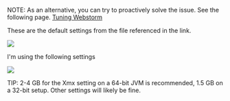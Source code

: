 NOTE: As an alternative, you can try to proactively solve the issue. See the following page. <a href="https://www.jetbrains.com/webstorm/help/tuning-webstorm.html#d212844e261" target="_blank">Tuning Webstorm</a>

These are the default settings from the file referenced in the link.

<img src="resources/images/plugin/xmx.jpg"/>

I'm using the following settings

<img src="resources/images/plugin/memincrease.jpg"/>

TIP: 2-4 GB for the Xmx setting on a 64-bit JVM is recommended, 1.5 GB on a 32-bit setup. Other settings will likely be fine.